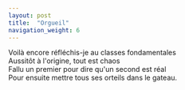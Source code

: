 ```yaml
---
layout: post
title:  "Orgueil"
navigation_weight: 6
---
```


Voilà encore réfléchis-je au classes fondamentales\
Aussitôt à l'origine, tout est chaos\
Fallu un premier pour dire qu'un second est réal\
Pour ensuite mettre tous ses orteils dans le gateau.
